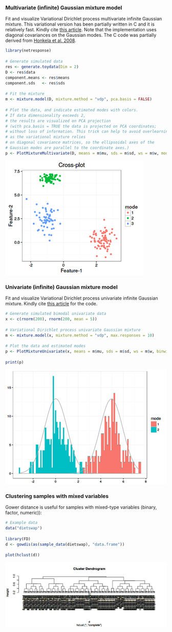 ### Multivariate (infinite) Gaussian mixture model

Fit and visualize Variational Dirichlet process multivariate infinite Gaussian mixture. This variational version has been partially written in C and it is relatively fast. Kindly cite [this article](http://bioinformatics.oxfordjournals.org/content/26/21/2713.short). Note that the implementation uses diagonal covariances on the Gaussian modes. The C code was partially derived from [Honkela et al. 2008](http://www.sciencedirect.com/science/article/pii/S0925231208000659).


```r
library(netresponse)

# Generate simulated data
res <- generate.toydata(Dim = 2)
D <- res$data
component.means <- res$means
component.sds   <- res$sds

# Fit the mixture
m <- mixture.model(D, mixture.method = "vdp", pca.basis = FALSE)

# Plot the data, and indicate estimated modes with colors. 
# If data dimensionality exceeds 2, 
# the results are visualized on PCA projection
# (with pca.basis = TRUE the data is projected on PCA coordinates;
# without loss of information. This trick can help to avoid overlearning 
# as the variational mixture relies
# on diagonal covariance matrices, so the ellipsoidal axes of the 
# Gaussian modes are parallel to the coordinate axes.)
p <- PlotMixtureMultivariate(D, means = m$mu, sds = m$sd, ws = m$w, modes = apply(m$qofz,1,which.max))
```

![plot of chunk LCA2](figure/LCA2-1.png)

### Univariate (infinite) Gaussian mixture model

Fit and visualize Variational Dirichlet process univariate infinite Gaussian mixture. Kindly cite [this article](http://bioinformatics.oxfordjournals.org/content/26/21/2713.short) for the code.


```r
# Generate simulated bimodal univariate data
x <- c(rnorm(200), rnorm(200, mean = 5))

# Variational Dirichlet process univariate Gaussian mixture
m <- mixture.model(x, mixture.method = "vdp", max.responses = 10) 

# Plot the data and estimated modes
p <- PlotMixtureUnivariate(x, means = m$mu, sds = m$sd, ws = m$w, binwidth = 0.1, qofz = m$qofz)

print(p)
```

![plot of chunk LCA1](figure/LCA1-1.png)

### Clustering samples with mixed variables

Gower distance is useful for samples with mixed-type variables (binary, factor, numeric)):


```r
# Example data
data("dietswap")

library(FD)
d <- gowdis(as(sample_data(dietswap), "data.frame"))

plot(hclust(d))
```

![plot of chunk clustering-gower](figure/clustering-gower-1.png)


